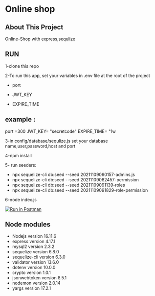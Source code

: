 # Online shop

## About This Project

Online-Shop with express,sequlize

## RUN

1-clone this repo

2-To run this app, set your variables in .env file at the root of the project

-   port

-   JWT_KEY

-   EXPIRE_TIME

## example :

port =300
JWT_KEY= "secretcode"
EXPIRE_TIME= "1w

3-in config/database/sequlize.js set your database name,user,password,host and port

4-npm install

5- run seeders:

-   npx sequelize-cli db:seed --seed 20211109090157-admins.js
-   npx sequelize-cli db:seed --seed 20211109082457-permission
-   npx sequelize-cli db:seed --seed 20211109091139-roles
-   npx sequelize-cli db:seed --seed 20211109091829-role-permission

6-node index.js

[![Run in Postman](https://run.pstmn.io/button.svg)](https://app.getpostman.com/run-collection/12694267-7f41b6b8-ba4b-42c0-82df-14464445fa69?action=collection%2Ffork&collection-url=entityId%3D12694267-7f41b6b8-ba4b-42c0-82df-14464445fa69%26entityType%3Dcollection%26workspaceId%3Dbefe7c4b-c8d0-4fb8-b443-7e4deccd31ff)

## Node modules

-   Nodejs version 16.11.6
-   express version 4.17.1
-   mysql2 version 2.3.2
-   sequelize version 6.8.0
-   sequelize-cli version 6.3.0
-   validator version 13.6.0
-   dotenv version 10.0.0
-   crypto version 1.0.1
-   jsonwebtoken version 8.5.1
-   nodemon version 2.0.14
-   yargs version 17.2.1
